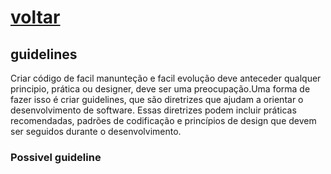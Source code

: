 # [voltar](readme.md)

## guidelines

Criar código de facil manunteção e facil evolução deve anteceder qualquer principio, prática ou designer, deve ser uma preocupação.Uma forma de fazer isso é criar guidelines, que são diretrizes que ajudam a orientar o desenvolvimento de software. Essas diretrizes podem incluir práticas recomendadas, padrões de codificação e princípios de design que devem ser seguidos durante o desenvolvimento.


### Possivel guideline
